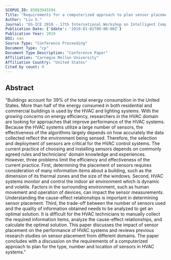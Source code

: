 ```yaml
---
SCOPUS_ID: 85083945594
Title: "Requirements for a computerized approach to plan sensor placement in the HVAC systems"
Author: "Liu X."
Journal: "EG-ICE 2010 - 17th International Workshop on Intelligent Computing in Engineering"
Publication Date: {'$date': '2019-01-01T00:00:00Z'}
Publication Year: 2019
DOI: nan
Source Type: "Conference Proceeding"
Document Type: "cp"
Document Type Description: "Conference Paper"
Affiliation: "Carnegie Mellon University"
Affiliation Country: "United States"
Cited by count: 0
---
```


## Abstract
"Buildings account for 39% of the total energy consumption in the United States. More than half of the energy consumed in both residential and commercial buildings is used by the HVAC and lighting systems. With the growing concerns on energy efficiency, researchers in the HVAC domain are looking for approaches that improve performance of the HVAC systems. Because the HVAC systems utilize a large number of sensors, the effectiveness of the algorithms largely depends on how accurately the data collected reflect the environment being sensed. Therefore, the selection and deployment of sensors are critical for the HVAC control systems. The current practice of choosing and installing sensors depends on commonly agreed rules and technicians' domain knowledge and experiences. However, three problems limit the efficiency and effectiveness of the current practice. First, determining the placement of sensors requires consideration of many information items about a building, such as the dimension of its thermal zones and the size of the windows. Second, HVAC systems monitor and control the indoor air environment which is dynamic and volatile. Factors in the surrounding environment, such as human movement and operation of devices, can impact the sensor measurements. Understanding the cause-effect relationships is important in determining sensor placement. Third, the trade-off between the number of sensors used and the quality of information obtained needs to be analyzed to get an optimal solution. It is difficult for the HVAC technicians to manually collect the required information items, analyze the cause-effect relationships, and calculate the optimal solution. This paper discusses the impact of sensor placement on the performance of HVAC systems and reviews previous research studies on sensor placement from different domains. The paper concludes with a discussion on the requirements of a computerized approach to plan for the type, number and location of sensors in HVAC systems."
